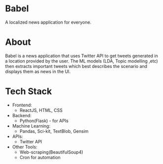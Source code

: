 # Babel
A localized news application for everyone.

# About
Babel is a news application that uses Twitter API to get tweets generated in a location provided by the user. 
The ML models (LDA, Topic modelling ,etc) then extracts important tweets which best describes the scenario and displays them as news in the UI.

# Tech Stack
* Frontend:
  * ReactJS, HTML, CSS
* Backend:
  * Python(Flask) - for APIs
* Machine Learning:
  * Pandas, Sci-kit, TextBlob, Gensim
* APIs:
  * Twitter API 
* Other Tools:
  * Web-scraping(BeautifulSoup4) 
  * Cron for automation
